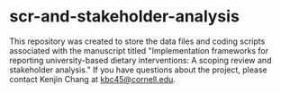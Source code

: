 # scr-and-stakeholder-analysis
This repository was created to store the data files and coding scripts associated with the manuscript titled "Implementation frameworks for reporting university-based dietary interventions: A scoping review and stakeholder analysis." If you have questions about the project, please contact Kenjin Chang at kbc45@cornell.edu.
